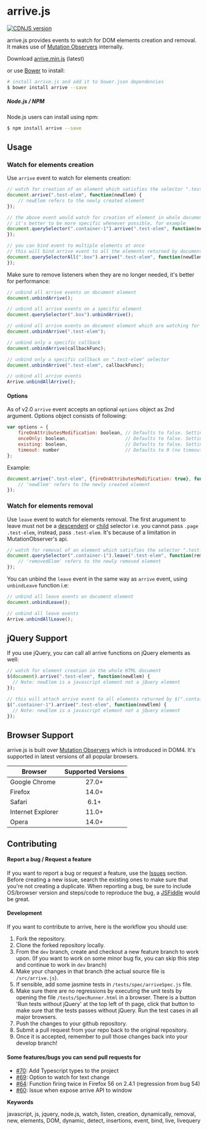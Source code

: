 # arrive.js
[![CDNJS version](https://img.shields.io/cdnjs/v/arrive.svg)](https://cdnjs.com/libraries/arrive)

arrive.js provides events to watch for DOM elements creation and removal. It makes use of [Mutation Observers](https://developer.mozilla.org/en/docs/Web/API/MutationObserver) internally.

Download [arrive.min.js](https://raw.githubusercontent.com/uzairfarooq/arrive/master/minified/arrive.min.js) (latest)

or use [Bower](http://bower.io/) to install:

```bash
# install arrive.js and add it to bower.json dependencies
$ bower install arrive --save
```

##### Node.js / NPM
Node.js users can install using npm:

```bash
$ npm install arrive --save
```

## Usage
### Watch for elements creation
Use `arrive` event to watch for elements creation:
```javascript
// watch for creation of an element which satisfies the selector ".test-elem"
document.arrive(".test-elem", function(newElem) {
    // newElem refers to the newly created element
});

// the above event would watch for creation of element in whole document
// it's better to be more specific whenever possible, for example
document.querySelector(".container-1").arrive(".test-elem", function(newElem) {
});

// you can bind event to multiple elements at once
// this will bind arrive event to all the elements returned by document.querySelectorAll()
document.querySelectorAll(".box").arrive(".test-elem", function(newElem) {
});
```

Make sure to remove listeners when they are no longer needed, it's better for performance:
```javascript
// unbind all arrive events on document element
document.unbindArrive();

// unbind all arrive events on a specific element
document.querySelector(".box").unbindArrive();

// unbind all arrive events on document element which are watching for ".test-elem" selector
document.unbindArrive(".test-elem");

// unbind only a specific callback
document.unbindArrive(callbackFunc);

// unbind only a specific callback on ".test-elem" selector
document.unbindArrive(".test-elem", callbackFunc);

// unbind all arrive events
Arrive.unbindAllArrive();
```

#### Options
As of v2.0 `arrive` event accepts an optional `options` object as 2nd argument. Options object consists of following:
```javascript
var options = {
    fireOnAttributesModification: boolean, // Defaults to false. Setting it to true would make arrive event fire on existing elements which start to satisfy selector after some modification in DOM attributes (an arrive event won't fire twice for a single element even if the option is true). If false, it'd only fire for newly created elements.
    onceOnly: boolean,                     // Defaults to false. Setting it to true would ensure that registered callbacks fire only once. No need to unbind the event if the attribute is set to true, it'll automatically unbind after firing once.
    existing: boolean,                     // Defaults to false. Setting it to true would ensure that the registered callback is fired for the elements that already exist in the DOM and match the selector. If options.onceOnly is set, the callback is only called once with the first element matching the selector.
    timeout: number                        // Defaults to 0 (no timeout). Setting a positive number will call the callback with null after the specified number of milliseconds. Event is automatically unbinded when timeout is reached.
};
```
Example:
```javascript
document.arrive(".test-elem", {fireOnAttributesModification: true}, function(newElem) {
    // 'newElem' refers to the newly created element
});
```

### Watch for elements removal
Use `leave` event to watch for elements removal.
The first arugument to leave must not be a [descendent](https://developer.mozilla.org/en-US/docs/Web/CSS/Descendant_selectors) or [child](https://developer.mozilla.org/en-US/docs/Web/CSS/Child_selectors) selector i.e. you cannot pass `.page .test-elem`, instead, pass `.test-elem`. It's because of a limitation in MutationObserver's api.

```javascript
// watch for removal of an element which satisfies the selector ".test-elem"
document.querySelector(".container-1").leave(".test-elem", function(removedElem) {
    // 'removedElem' refers to the newly removed element
});
```

You can unbind the `leave` event in the same way as `arrive` event, using `unbindLeave` function i.e:

```javascript
// unbind all leave events on document element
document.unbindLeave();

// unbind all leave events
Arrive.unbindAllLeave();
```


## jQuery Support
If you use jQuery, you can call all arrive functions on jQuery elements as well:
```javascript
// watch for element creation in the whole HTML document
$(document).arrive(".test-elem", function(newElem) {
  // Note: newElem is a javascript element not a jQuery element
});

// this will attach arrive event to all elements returned by $(".container-1")
$(".container-1").arrive(".test-elem", function(newElem) {
  // Note: newElem is a javascript element not a jQuery element
});
```

## Browser Support
arrive.js is built over [Mutation Observers](https://developer.mozilla.org/en/docs/Web/API/MutationObserver) which is introduced in DOM4. It's supported in latest versions of all popular browsers.

| Browser           | Supported Versions
| ------------------|:-----------------:|
| Google Chrome     | 27.0+             |
| Firefox           | 14.0+             |
| Safari            | 6.1+              |
| Internet Explorer | 11.0+             |
| Opera             | 14.0+             |

## Contributing
#### Report a bug / Request a feature
If you want to report a bug or request a feature, use the [Issues](https://github.com/uzairfarooq/arrive/issues) section. Before creating a new issue, search the existing ones to make sure that you're not creating a duplicate. When reporting a bug, be sure to include OS/browser version and steps/code to reproduce the bug, a [JSFiddle](http://jsfiddle.net/) would be great.

#### Development
If you want to contribute to arrive, here is the workflow you should use:

1. Fork the repository.
2. Clone the forked repository locally.
3. From the `dev` branch, create and checkout a new feature branch to work upon. (If you want to work on some minor bug fix, you can skip this step and continue to work in `dev` branch)
4. Make your changes in that branch (the actual source file is `/src/arrive.js`).
5. If sensible, add some jasmine tests in `/tests/spec/arriveSpec.js` file.
6. Make sure there are no regressions by executing the unit tests by opening the file `/tests/SpecRunner.html` in a browser. There is a button 'Run tests without jQuery' at the top left of th page, click that button to make sure that the tests passes without jQuery. Run the test cases in all major browsers.
7. Push the changes to your github repository.
8. Submit a pull request from your repo back to the original repository.
9. Once it is accepted, remember to pull those changes back into your develop branch!

#### Some features/bugs you can send pull requests for
- [#70](https://github.com/uzairfarooq/arrive/issues/70): Add Typescript types to the project
- [#69](https://github.com/uzairfarooq/arrive/issues/69): Option to watch for text change
- [#64](https://github.com/uzairfarooq/arrive/issues/64): Function firing twice in Firefox 56 on 2.4.1 (regression from bug 54)
- [#60](https://github.com/uzairfarooq/arrive/issues/60): Issue when expose arrive API to window

**Keywords**

javascript, js, jquery, node.js, watch, listen, creation, dynamically, removal, new, elements, DOM, dynamic, detect, insertions, event, bind, live, livequery
